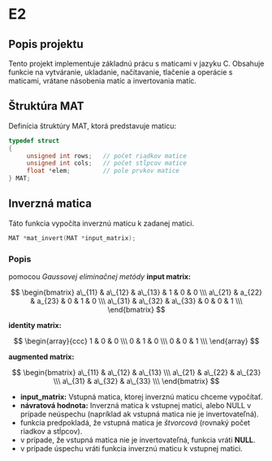 # E2

## Popis projektu

Tento projekt implementuje základnú prácu s maticami v jazyku C. Obsahuje funkcie na vytváranie, ukladanie, načítavanie, tlačenie a operácie s maticami, vrátane násobenia matíc a invertovania matíc.

## Štruktúra MAT

Definícia štruktúry MAT, ktorá predstavuje maticu:

```c
typedef struct
{
     unsigned int rows;   // počet riadkov matice
     unsigned int cols;   // počet stĺpcov matice
     float *elem;         // pole prvkov matice
} MAT;
```

## Inverzná matica

Táto funkcia vypočíta inverznú maticu k zadanej matici.

```c
MAT *mat_invert(MAT *input_matrix);
```

### Popis

pomocou _Gaussovej eliminačnej metódy_
**input matrix:**

$$
\begin{bmatrix}
a\_{11} & a\_{12} & a\_{13} & 1 & 0 & 0 \\\
a\_{21} & a_{22} & a_{23} & 0 & 1 & 0 \\\
a\_{31} & a\_{32} & a\_{33} & 0 & 0 & 1 \\\
\end{bmatrix}
$$

**identity matrix:**

$$
\begin{array}{ccc}
1 & 0 & 0 \\\
0 & 1 & 0 \\\
0 & 0 & 1 \\\
\end{array}
$$

**augmented matrix:**

$$
\begin{bmatrix}
a\_{11} & a\_{12} & a\_{13} \\\
a\_{21} & a\_{22} & a\_{23} \\\
a\_{31} & a\_{32} & a\_{33} \\\
\end{bmatrix}
$$

- **input_matrix:** Vstupná matica, ktorej inverznú maticu chceme vypočítať.
- **návratová hodnota:** Inverzná matica k vstupnej matici, alebo NULL v prípade neúspechu (napríklad ak vstupná matica nie je invertovateľná).
- funkcia predpokladá, že vstupná matica je _štvorcová_ (rovnaký počet riadkov a stĺpcov).
- v prípade, že vstupná matica nie je invertovateľná, funkcia vráti **NULL**.
- v prípade úspechu vráti funkcia inverznú maticu k vstupnej matici.
